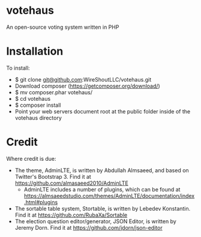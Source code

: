# votehaus
An open-source voting system written in PHP

# Installation
To install:
* $ git clone git@github.com:WireShoutLLC/votehaus.git
* Download composer (https://getcomposer.org/download/)
* $ mv composer.phar votehaus/
* $ cd votehaus
* $ composer install
* Point your web servers document root at the public folder inside of the votehaus directory

# Credit
Where credit is due:
* The theme, AdminLTE, is written by Abdullah Almsaeed, and based on Twitter's Bootstrap 3. Find it at https://github.com/almasaeed2010/AdminLTE
  * AdminLTE includes a number of plugins, which can be found at https://almsaeedstudio.com/themes/AdminLTE/documentation/index.html#plugins
* The sortable table system, Stortable, is written by Lebedev Konstantin. Find it at https://github.com/RubaXa/Sortable
* The election question editor/generator, JSON Editor, is written by Jeremy Dorn. Find it at https://github.com/jdorn/json-editor